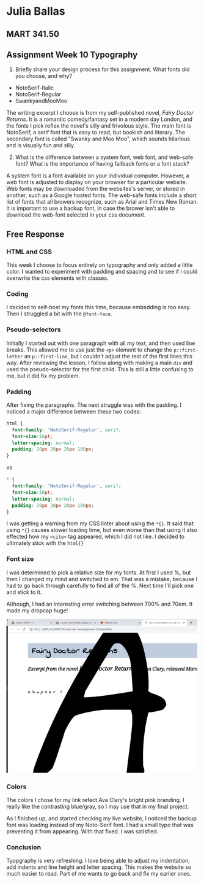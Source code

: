 # Julia Ballas

## MART 341.50

## Assignment Week 10 Typography
1. Briefly share your design process for this assignment. What fonts did you choose, and why?

  - NotoSerif-Italic
  - NotoSerif-Regular
  - SwankyandMooMoo

The writing excerpt I choose is from my self-published novel, *Fairy Doctor Returns*. It is a romantic comedy/fantasy set in a modern day London, and the fonts I pick reflex the novel's silly and frivolous style. The main font is NotoSerif, a serif font that is easy to read, but bookish and literary. The secondary font is called "Swanky and Moo Moo", which sounds hilarious and is visually fun and silly.

2. What is the difference between a system font, web font, and web-safe font? What is the importance of having fallback fonts or a font stack?

A system font is a font available on your individual computer. However, a web font is adjusted to display on your browser for a particular website. Web fonts may be downloaded from the websites's server, or stored in another, such as a Google hosted fonts. The web-safe fonts include a short list of fonts that all browers recognize, such as Arial and Times New Roman. It is important to use a backup font, in case the brower isn't able to download the web-font selected in your css document.


## Free Response

### HTML and CSS

This week I choose to focus entirely on typography and only added a little color. I wanted to experiment with padding and spacing and to see if I could overwrite the css elements with classes.

### Coding

I decided to self-host my fonts this time, because embedding is too easy. Then I struggled a bit with the `@font-face`.

### Pseudo-selectors

Initially I started out with one paragraph with all my text, and then used line breaks. This allowed me to use just the `<p>` element to change the `p::first-letter` an `p::first-line`, but I couldn't adjust the rest of the first lines this way. After reviewing the lesson, I follow along with making a main `div` and used the pseudo-selector for the first child. This is still a little confusing to me, but it did fix my problem.

### Padding

After fixing the paragraphs. The next struggle was with the padding. I noticed a major difference between these two codes:
```CSS
html {
  font-family: 'NotoSerif-Regular', serif;
  font-size:16pt;
  letter-spacing: normal;
  padding: 20px 20px 20px 100px;
}
```

vs

```CSS
* {
  font-family: 'NotoSerif-Regular', serif;
  font-size:16pt;
  letter-spacing: normal;
  padding: 20px 20px 20px 100px;
}
```
I was getting a warning from my CSS linter about using the `*{}`. It said that using `*{}` causes slower loading time, but even worse than that using it also effected how my `<cite>` tag appeared, which I did not like. I decided to ultimately stick with the `html{}`

### Font size
I was determined to pick a relative size for my fonts. At first I used %, but then I changed my mind and switched to em. That was a mistake, because I had to go back through carefully to find all of the %. Next time I'll pick one and stick to it.

Although, I had an interesting error switching  between 700% and 70em. It made my dropcap huge!

![Dropcap is huge. Whoops](screenshot-smallerror.PNG)

### Colors
The colors I chose for my link refect Ava Clary's bright pink branding. I really like the contrasting blue/gray, so I may use that in my final project.

As I finished up, and started checking my live website, I noticed the backup font was loading instead of my Noto-Serif font. I had a small typo that was preventing it from appearing. With that fixed. I was satisfied.

### Conclusion

Tyopgraphy is very refreshing. I love being able to adjust my indentation, add indents and line height and letter spacing. This makes the website so much easier to read. Part of me wants to go back and fix my earlier ones.
